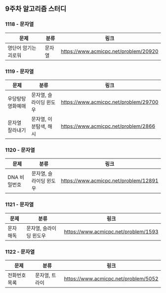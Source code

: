 ## 9주차 알고리즘 스터디  


### 1118 - 문자열

| 문제          | 분류  | 링크                                    |
|-------------|-----|---------------------------------------|
| 영단어 암기는 괴로워 | 문자열 | https://www.acmicpc.net/problem/20920 |

### 1119 - 문자열

| 문제        | 분류            | 링크                                    |
|-----------|---------------|---------------------------------------|
| 우당탕탕 영화예매 | 문자열, 슬라이딩 윈도우 | https://www.acmicpc.net/problem/29700 |
| 문자열 잘라내기  | 문자열, 이분탐색, 해시 | https://www.acmicpc.net/problem/2866  |

### 1120 - 문자열

| 문제       | 분류            | 링크                                    |
|----------|---------------|---------------------------------------|
| DNA 비밀번호 | 문자열, 슬라이딩 윈도우 | https://www.acmicpc.net/problem/12891 |

### 1121 - 문자열

| 문제    | 분류            | 링크                                   |
|-------|---------------|--------------------------------------|
| 문자 해독 | 문자열, 슬라이딩 윈도우 | https://www.acmicpc.net/problem/1593 |

### 1122 - 문자열

| 문제      | 분류       | 링크                                   |
|---------|----------|--------------------------------------|
| 전화번호 목록 | 문자열, 트라이 | https://www.acmicpc.net/problem/5052 |

